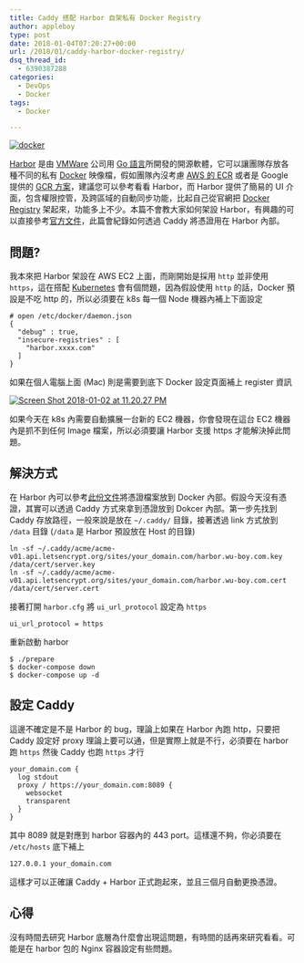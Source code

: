 ```yaml
---
title: Caddy 搭配 Harbor 自架私有 Docker Registry
author: appleboy
type: post
date: 2018-01-04T07:20:27+00:00
url: /2018/01/caddy-harbor-docker-registry/
dsq_thread_id:
  - 6390387288
categories:
  - DevOps
  - Docker
tags:
  - Docker

---
```

[<img src="https://i2.wp.com/farm2.staticflickr.com/1600/25660808075_c8190290f7_z.jpg?w=840&#038;ssl=1" alt="docker" data-recalc-dims="1" />][1]

[Harbor][2] 是由 [VMWare][3] 公司用 [Go 語言][4]所開發的開源軟體，它可以讓團隊存放各種不同的私有 [Docker][5] 映像檔，假如團隊內沒考慮 [AWS 的 ECR][6] 或者是 Google 提供的 [GCR 方案][7]，建議您可以參考看看 Harbor，而 Harbor 提供了簡易的 UI 介面，包含權限控管，及跨區域的自動同步功能，比起自己從官網把 [Docker Registry][8] 架起來，功能多上不少。本篇不會教大家如何架設 Harbor，有興趣的可以直接參考[官方文件][9]，此篇會紀錄如何透過 Caddy 將憑證用在 Harbor 內部。

<!--more-->

## 問題?

我本來把 Harbor 架設在 AWS EC2 上面，而剛開始是採用 `http` 並非使用 `https`，這在搭配 [Kubernetes][10] 會有個問題，因為假設使用 `http` 的話，Docker 預設是不吃 http 的，所以必須要在 k8s 每一個 Node 機器內補上下面設定

<pre><code class="language-bash"># open /etc/docker/daemon.json
{
  "debug" : true,
  "insecure-registries" : [
    "harbor.xxxx.com"
  ]
}</code></pre>

如果在個人電腦上面 (Mac) 則是需要到底下 Docker 設定頁面補上 register 資訊

[<img src="https://i0.wp.com/farm5.staticflickr.com/4597/38780973024_0ca7626864_o.png?w=840&#038;ssl=1" alt="Screen Shot 2018-01-02 at 11.20.27 PM" data-recalc-dims="1" />][11]

如果今天在 k8s 內需要自動擴展一台新的 EC2 機器，你會發現在這台 EC2 機器內是抓不到任何 Image 檔案，所以必須要讓 Harbor 支援 https 才能解決掉此問題。

## 解決方式

在 Harbor 內可以參考[此份文件][12]將憑證檔案放到 Docker 內部。假設今天沒有憑證，其實可以透過 Caddy 方式來拿到憑證放到 Dokcer 內部。第一步先找到 Caddy 存放路徑，一般來說是放在 `~/.caddy/` 目錄，接著透過 link 方式放到 `/data` 目錄 (`/data` 是 Harbor 預設放在 Host 的目錄)

<pre><code class="language-bash">ln -sf ~/.caddy/acme/acme-v01.api.letsencrypt.org/sites/your_domain.com/harbor.wu-boy.com.key /data/cert/server.key
ln -sf ~/.caddy/acme/acme-v01.api.letsencrypt.org/sites/your_domain.com/harbor.wu-boy.com.cert /data/cert/server.cert</code></pre>

接著打開 `harbor.cfg` 將 `ui_url_protocol` 設定為 `https`

<pre><code class="language-bash">ui_url_protocol = https</code></pre>

重新啟動 harbor

<pre><code class="language-bash">$ ./prepare
$ docker-compose down
$ docker-compose up -d</code></pre>

## 設定 Caddy

這邊不確定是不是 Harbor 的 bug，理論上如果在 Harbor 內跑 http，只要把 Caddy 設定好 proxy 理論上要可以通，但是實際上就是不行，必須要在 harbor 跑 `https` 然後 Caddy 也跑 `https` 才行

<pre><code class="language-bash">your_domain.com {
  log stdout
  proxy / https://your_domain.com:8089 {
    websocket
    transparent
  }
}</code></pre>

其中 8089 就是對應到 harbor 容器內的 443 port。這樣還不夠，你必須要在 `/etc/hosts` 底下補上

<pre><code class="language-bash">127.0.0.1 your_domain.com</code></pre>

這樣才可以正確讓 Caddy + Harbor 正式跑起來，並且三個月自動更換憑證。

## 心得

沒有時間去研究 Harbor 底層為什麼會出現這問題，有時間的話再來研究看看。可能是在 harbor 包的 Nginx 容器設定有些問題。

 [1]: https://www.flickr.com/photos/appleboy/25660808075/in/dateposted-public/ "docker"
 [2]: http://vmware.github.io/harbor/
 [3]: https://www.vmware.com
 [4]: https://golang.org
 [5]: https://www.docker.com/
 [6]: https://aws.amazon.com/tw/ecr/
 [7]: https://cloud.google.com/container-registry/
 [8]: https://docs.docker.com/registry/#what-it-is
 [9]: https://github.com/vmware/harbor/blob/master/docs/user_guide.md
 [10]: https://kubernetes.io/
 [11]: https://www.flickr.com/photos/appleboy/38780973024/in/dateposted-public/ "Screen Shot 2018-01-02 at 11.20.27 PM"
 [12]: https://github.com/vmware/harbor/blob/master/docs/configure_https.md